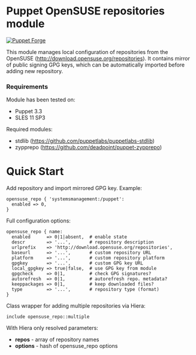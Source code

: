 # Puppet OpenSUSE repositories module

[![Puppet Forge](http://img.shields.io/puppetforge/v/vholer/opensuse_repo.svg)](https://forge.puppetlabs.com/vholer/opensuse_repo)

This module manages local configuration of repositories from the OpenSUSE
(http://download.opensuse.org/repositories). It contains mirror of public
signing GPG keys, which can be automatically imported before adding
new repository.

### Requirements

Module has been tested on:

* Puppet 3.3
* SLES 11 SP3

Required modules:

* stdlib (https://github.com/puppetlabs/puppetlabs-stdlib)
* zypprepo (https://github.com/deadpoint/puppet-zypprepo)

# Quick Start

Add repository and import mirrored GPG key. Example:

```puppet
opensuse_repo { 'systemsmanagement:/puppet':
  enabled => 0,
}
```

Full configuration options:

```puppet
opensuse_repo { name:
  enabled      => 0|1|absent,  # enable state
  descr        => '...',       # repository description
  urlprefix    => 'http://download.opensuse.org/repositories',
  baseurl      => '...',       # custom repository URL
  platform     => '...',       # custom repository platform
  gpgkey       => '...',       # custom GPG key URL
  local_gpgkey => true|false,  # use GPG key from module
  gpgcheck     => 0|1,         # check GPG signatures?
  autorefresh  => 0|1,         # autorefresh repo. metadata?
  keeppackages => 0|1,         # keep downloaded files?
  type         => '...',       # repository type (format)
}
```

Class wrapper for adding multiple repositories via Hiera:

```puppet
include opensuse_repo::multiple
```
With Hiera only resolved parameters:

- **repos** - array of repository names
- **options** - hash of opensuse\_repo options
